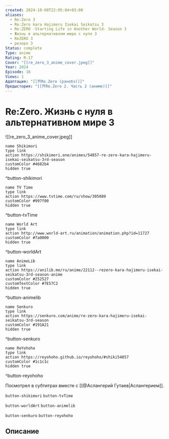 ```yaml
---
created: 2024-10-08T22:05:04+03:00
aliases:
  - Re:Zero 3
  - Re:Zero kara Hajimeru Isekai Seikatsu 3
  - Re:ZERO -Starting Life in Another World- Season 3
  - Жизнь в альтернативном мире с нуля 3
  - ReZERO 3
  - резеро 3
Status: complete
Type: anime
Rating: R-17
Cover: "[[re_zero_3_anime_cover.jpeg]]"
Year: 2024
Episode: 16
Views: 1
Адаптация: "[[⛩️Re.Zero (ранобэ)]]"
Предыстория: "[[⛩️Re.Zero 2. Часть 2 (аниме)]]"
---
```


# Re:Zero. Жизнь с нуля в альтернативном мире 3

![[re_zero_3_anime_cover.jpeg]]

```button
name Shikimori
type link
action https://shikimori.one/animes/54857-re-zero-kara-hajimeru-isekai-seikatsu-3rd-season
customColor #4682b4
hidden true
```
^button-shikimori

```button
name TV Time
type link
action https://www.tvtime.com/ru/show/305089
customColor #997f00
hidden true
```
^button-tvTime

```button
name World Art
type link
action http://www.world-art.ru/animation/animation.php?id=11727
customColor #7a0000
hidden true
```
^button-worldArt

```button
name AnimeLib
type link
action https://anilib.me/ru/anime/22112--rezero-kara-hajimeru-isekai-seikatsu-3rd-season-anime
customColor #252527
customTextColor #7E57C2
hidden true
```
^button-animelib

```button
name Senkuro
type link
action https://senkuro.com/anime/re-zero-kara-hajimeru-isekai-seikatsu-3rd-season
customColor #191A21
hidden true
```
^button-senkuro

```button
name ReYohoho
type link
action https://reyohoho.github.io/reyohoho/#shiki54857
customColor #1c1c1c
hidden true
```
^button-reyohoho


Посмотрел в субтитрах вместе с [[@Аслангерий Гутаев|Аслангерием]].


`button-shikimori` `button-tvTime`

`button-worldArt` `button-animelib`

`button-senkuro` `button-reyohoho`

## Описание

